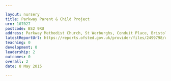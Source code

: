 ```yaml
---

layout: nursery
title: Parkway Parent & Child Project
urn: 107027
postcode: BS2 9RU
address: Parkway Methodist Church, St Werburghs, Conduit Place, Bristol, BS2 9RU
latestReportUrl: https://reports.ofsted.gov.uk/provider/files/2499798/urn/107027.pdf
teaching: 0
development: 0
leadership: 2
outcomes: 0
overall: 2
date: 8 May 2015

---
```

